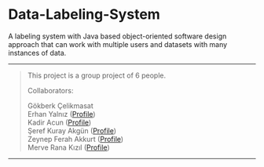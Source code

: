 # Data-Labeling-System
 A labeling system with Java based object-oriented software design approach that can work with multiple users and datasets with many instances of data. 

___  
> This project is a group project of 6 people.
> 
> Collaborators:
> 
> Gökberk Çelikmasat  
> Erhan Yalnız ([Profile](https://github.com/erhanyalniz))   
> Kadir Acun ([Profile](https://github.com/kadiracunn))   
> Şeref Kuray Akgün ([Profile](https://github.com/kutayakgn))  
> Zeynep Ferah Akkurt ([Profile](https://github.com/zefea))   
> Merve Rana Kızıl ([Profile](https://github.com/ranakizil))  
>  
___  
